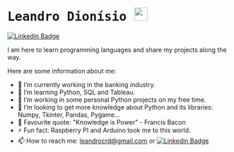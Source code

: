 # <samp>Leandro Dionísio </samp><img src="https://github.com/mupezzuol/mupezzuol/blob/master/assets/mario_hello_big.gif" width="30px">

[![Linkedin Badge](https://img.shields.io/badge/LinkedIn-%230077B5.svg?&style=flat-square&logo=linkedin&logoColor=white&color=071A2C&link=https://www.linkedin.com/in/LeandroDIONISIO/)](https://www.linkedin.com/in/LeandroDIONISIO/)


I am here to learn programming languages and share my projects along the way.

Here are some information about me:

- 🔭 I’m currently working in the banking industry.
- 🌱 I’m learning Python, SQL and Tableau.
- 👯 I’m working in some personal Python projects on my free time.
- 🤔 I’m looking to get more knowledge about Python and its libraries: Numpy, Tkinter, Pandas, Pygame...    
- 💬 Favourite quote: "Knowledge is Power" - Francis Bacon
- ⚡ Fun fact: Raspberry PI and Arduino took me to this world.
- 📫 How to reach me: leandrocrd@gmail.com or [![Linkedin Badge](https://img.shields.io/badge/LinkedIn-%230077B5.svg?&style=flat-square&logo=linkedin&logoColor=white&color=071A2C&link=https://www.linkedin.com/in/LeandroDIONISIO/)](https://www.linkedin.com/in/LeandroDIONISIO/)
